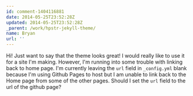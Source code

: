 ```yaml
---
id: comment-1404116881
date: 2014-05-25T23:52:28Z
updated: 2014-05-25T23:52:28Z
_parent: /work/hpstr-jekyll-theme/
name: Bryan
url: ''
---
```


Hi! Just want to say that the theme looks great! I would really like
to use it for a site I'm making. However, I'm running into some trouble with linking
back to home page. I'm currently leaving the `url` field in `_config.yml` blank because
I'm using Github Pages to host but I am unable to link back to the Home page from
some of the other pages. Should I set the `url` field to the url of the github page?
